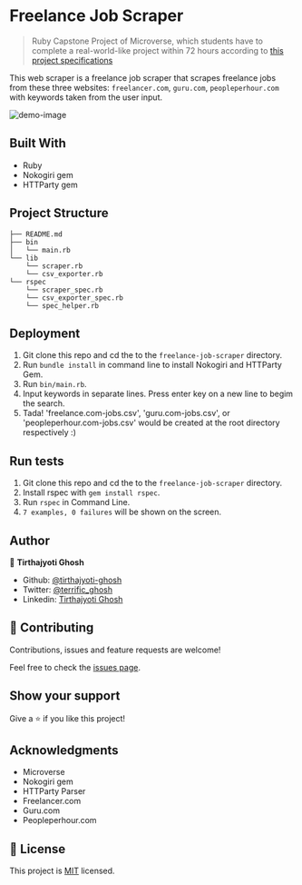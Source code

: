# Freelance Job Scraper

> Ruby Capstone Project of Microverse, which students have to complete a real-world-like project within 72 hours according to [this project specifications](https://www.notion.so/microverse/Build-your-own-scraper-f54eaca54d8a4d758a5f0141468127a8)

This web scraper is a freelance job scraper that scrapes freelance jobs from these three websites: `freelancer.com`, `guru.com`, `peopleperhour.com` with keywords taken from the user input.

![demo-image](https://user-images.githubusercontent.com/57726348/77246333-4b02a400-6c4c-11ea-89e1-5a32c81321b9.png)

## Built With

- Ruby
- Nokogiri gem
- HTTParty gem

## Project Structure

```
├── README.md
├── bin
│   └── main.rb
└── lib
    └── scraper.rb
    └── csv_exporter.rb
└── rspec
    └── scraper_spec.rb
    └── csv_exporter_spec.rb
    └── spec_helper.rb
```

## Deployment

1) Git clone this repo and cd the to the `freelance-job-scraper` directory.
2) Run `bundle install` in command line to install Nokogiri and HTTParty Gem.
3) Run `bin/main.rb`.
4) Input keywords in separate lines. Press enter key on a new line to begim the search.
5) Tada! 'freelance.com-jobs.csv', 'guru.com-jobs.csv', or 'peopleperhour.com-jobs.csv' would be created at the root directory respectively :)

## Run tests

1) Git clone this repo and cd the to the `freelance-job-scraper` directory.
2) Install rspec with `gem install rspec`.
3) Run `rspec` in Command Line.
4) `7 examples, 0 failures` will be shown on the screen.

## Author

👤 **Tirthajyoti Ghosh**

- Github: [@tirthajyoti-ghosh](https://github.com/tirthajyoti-ghosh)
- Twitter: [@terrific_ghosh](https://twitter.com/terrific_ghosh)
- Linkedin: [Tirthajyoti Ghosh](https://www.linkedin.com/in/tirthajyoti-ghosh-370544199/)

## 🤝 Contributing

Contributions, issues and feature requests are welcome!

Feel free to check the [issues page](https://github.com/tirthajyoti-ghosh/freelance-job-scraper/issues?q=is%3Aissue+is%3Aopen+sort%3Aupdated-desc).

## Show your support

Give a ⭐️ if you like this project!

## Acknowledgments

- Microverse
- Nokogiri gem
- HTTParty Parser
- Freelancer.com
- Guru.com
- Peopleperhour.com

## 📝 License

This project is [MIT](lic.url) licensed.
